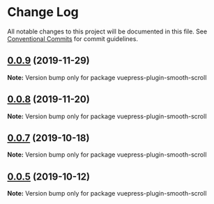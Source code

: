 # Change Log

All notable changes to this project will be documented in this file.
See [Conventional Commits](https://conventionalcommits.org) for commit guidelines.

## [0.0.9](https://github.com/vuepress/vuepress-community/compare/vuepress-plugin-smooth-scroll@0.0.8...vuepress-plugin-smooth-scroll@0.0.9) (2019-11-29)

**Note:** Version bump only for package vuepress-plugin-smooth-scroll

## [0.0.8](https://github.com/vuepress/vuepress-community/compare/vuepress-plugin-smooth-scroll@0.0.7...vuepress-plugin-smooth-scroll@0.0.8) (2019-11-20)

**Note:** Version bump only for package vuepress-plugin-smooth-scroll

## [0.0.7](https://github.com/vuepress/vuepress-community/compare/vuepress-plugin-smooth-scroll@0.0.5...vuepress-plugin-smooth-scroll@0.0.7) (2019-10-18)

**Note:** Version bump only for package vuepress-plugin-smooth-scroll

## [0.0.5](https://github.com/vuepress/vuepress-community/compare/vuepress-plugin-smooth-scroll@0.0.4...vuepress-plugin-smooth-scroll@0.0.5) (2019-10-12)

**Note:** Version bump only for package vuepress-plugin-smooth-scroll
